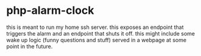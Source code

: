# php-alarm-clock
this is meant to run my home ssh server.
this exposes an endpoint that triggers the alarm and an endpoint that shuts it off.
this might include some wake up logic (funny questions and stuff) served in a webpage at some point in the future.
